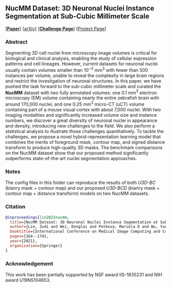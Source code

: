 ## NucMM Dataset: 3D Neuronal Nuclei Instance Segmentation at Sub-Cubic Millimeter Scale

[[**Paper**](https://link.springer.com/chapter/10.1007/978-3-030-87193-2_16)] [[arXiv](https://arxiv.org/abs/2107.05840)] [[**Challenge Page**](https://nucmm.grand-challenge.org/)] [[Project Page](https://connectomics-bazaar.github.io/proj/nucMM/index.html)]

### Abstract

Segmenting 3D cell nuclei from microscopy image volumes is critical for biological and clinical analysis, enabling the study of cellular expression patterns and cell lineages. However, current datasets for neuronal nuclei usually contain volumes smaller than $10^{-3}$ mm$^3$ with fewer than 500 instances per volume, unable to reveal the complexity in large brain regions and restrict the investigation of neuronal structures. In this paper, we have pushed the task forward to the sub-cubic millimeter scale and curated the **NucMM** dataset with two fully annotated volumes: one 0.1 mm$^3$ electron microscopy (EM) volume containing nearly the entire zebrafish brain with around 170,000 nuclei; and one 0.25 mm$^3$ micro-CT (uCT) volume containing part of a mouse visual cortex with about 7,000 nuclei. With two imaging modalities and significantly increased volume size and instance numbers, we discover a great diversity of neuronal nuclei in appearance and density, introducing new challenges to the field. We also perform a statistical analysis to illustrate those challenges quantitatively. To tackle the challenges, we propose a novel hybrid-representation learning model that combines the merits of foreground mask, contour map, and signed distance transform to produce high-quality 3D masks. The benchmark comparisons on the NucMM dataset show that our proposed method significantly outperforms state-of-the-art nuclei segmentation approaches.

### Notes

The config files in this folder can reproduce the results of both *U3D-BC* (bianry mask + contour map) and our proposed *U3D-BCD* (bianry mask + contour map + distance transform) models on two NucMM datasets.

### Citation

```bibtex
@inproceedings{lin2021nucmm,
  title={NucMM Dataset: 3D Neuronal Nuclei Instance Segmentation at Sub-Cubic Millimeter Scale},
  author={Lin, Zudi and Wei, Donglai and Petkova, Mariela D and Wu, Yuelong and Ahmed, Zergham and Zou, Silin and Wendt, Nils and Boulanger-Weill, Jonathan and Wang, Xueying and Dhanyasi, Nagaraju and others},
  booktitle={International Conference on Medical Image Computing and Computer-Assisted Intervention},
  pages={164--174},
  year={2021},
  organization={Springer}
}
```

### Acknowledgement

This work has been partially supported by NSF award IIS-1835231 and NIH
award U19NS104653.